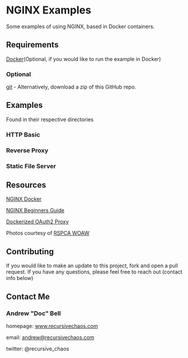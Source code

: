 # NGINX Examples

Some examples of using NGINX, based in Docker containers.

## Requirements

[Docker](https://docs.docker.com/installation/)(Optional, if you would like to run the example in Docker)

### Optional

[git](https://git-scm.com/downloads) - Alternatively, download a zip of this GitHub repo.

## Examples

Found in their respective directories

### HTTP Basic

### Reverse Proxy

### Static File Server

## Resources

[NGINX Docker](https://hub.docker.com/_/nginx/)

[NGINX Beginners Guide](https://nginx.org/en/docs/beginners_guide.html)

[Dockerized OAuth2 Proxy](https://github.com/a5huynh/oauth2_proxy)

Photos courtesy of [RSPCA WOAW](https://www.flickr.com/photos/woaw/)

## Contributing

If you would like to make an update to this project, fork and open a pull request. If you have any questions, please feel free to reach out (contact info below)

## Contact Me

### Andrew "Doc" Bell ###

homepage: www.recursivechaos.com

email: andrew@recursivechaos.com

twitter: @recursive_chaos

